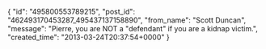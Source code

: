  {
   "id": "495800553789215",
   "post_id": "462493170453287_495437137158890",
   "from_name": "Scott Duncan",
   "message": "Pierre, you are NOT a \"defendant\" if you are a kidnap victim.",
   "created_time": "2013-03-24T20:37:54+0000"
 }
